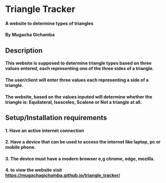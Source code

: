 # Triangle Tracker
#### A website to determine types of triangles
#### By Mugacha Gichamba
## Description
#### This website is supposed to determine triangle types based on three values entered, each representing one of the three sides of a triangle.
#### The user/client will enter three values each representing a side of a triangle.
#### The website, based on the values inputed will determine whether the triangle is: Equilateral, Isosceles, Scalene or Not a triangle at all.
## Setup/Installation requirements
#### 1. Have an active internet connection
#### 2. Have a device that can be used to access the internet like laptop, pc or  mobile phone.
#### 3. The device must have a modern browser e,g chrome, edge, mozilla.
#### 4. to view the website visit https://mugachagichamba.github.io/triangle_tracker/
